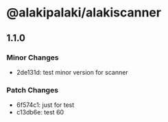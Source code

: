 # @alakipalaki/alakiscanner

## 1.1.0

### Minor Changes

- 2de131d: test minor version for scanner

### Patch Changes

- 6f574c1: just for test
- c13db6e: test 60
